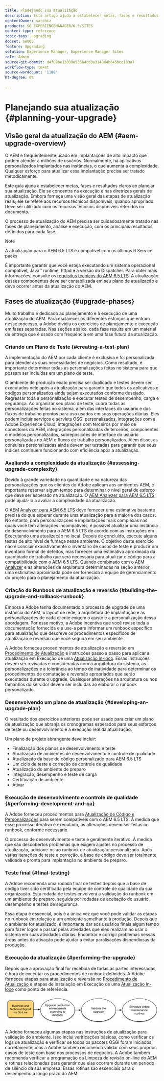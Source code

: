```yaml
---
title: Planejando sua atualização
description: Este artigo ajuda a estabelecer metas, fases e resultados claros ao planejar a atualização do AEM.
contentOwner: sarchiz
products: SG_EXPERIENCEMANAGER/6.5/SITES
content-type: reference
topic-tags: upgrading
docset: aem65
feature: Upgrading
solution: Experience Manager, Experience Manager Sites
role: Admin
source-git-commit: d4f89be13039e53564cd3a3148a4b845bcc183a7
workflow-type: tm+mt
source-wordcount: '1188'
ht-degree: 0%

---
```


# Planejando sua atualização {#planning-your-upgrade}

## Visão geral da atualização do AEM {#aem-upgrade-overview}

O AEM é frequentemente usado em implantações de alto impacto que podem atender a milhões de usuários. Normalmente, há aplicativos personalizados implantados nas instâncias, o que aumenta a complexidade. Qualquer esforço para atualizar essa implantação precisa ser tratado metodicamente.

Este guia ajuda a estabelecer metas, fases e resultados claros ao planejar sua atualização. Ele se concentra na execução e nas diretrizes gerais de atualização. Embora forneça uma visão geral das etapas de atualização reais, ele se refere aos recursos técnicos disponíveis, quando apropriado. Deve ser utilizado com os recursos técnicos disponíveis referidos no documento.

O processo de atualização do AEM precisa ser cuidadosamente tratado nas fases de planejamento, análise e execução, com os principais resultados definidos para cada fase.

>[!NOTE]
>
>A atualização para o AEM 6.5 LTS é compatível com os últimos 6 Service packs

É importante garantir que você esteja executando um sistema operacional compatível, Java™ runtime, httpd e a versão do Dispatcher. Para obter mais informações, consulte os [requisitos técnicos do AEM 6.5 LTS](/help/sites-deploying/technical-requirements.md). A atualização desses componentes deve ser contabilizada em seu plano de atualização e deve ocorrer antes da atualização do AEM.

<!-- Alexandru: drafting for now

## Upgrade Scope and Requirements {#upgrade-scope-requirements}

Below you will find a list of areas that are impacted in a typical AEM Upgrade project:

<table>
 <tbody>
  <tr>
   <td><strong>Component</strong></td>
   <td><strong>Impact</strong></td>
   <td><strong>Description</strong></td>
  </tr>
  <tr>
   <td>Operating System</td>
   <td>Uncertain, but subtle effects</td>
   <td>At the time of the AEM upgrade, it may be time to upgrade the operating system as well and this might have some impact.</td>
  </tr>
  <tr>
   <td>Java&trade; Runtime</td>
   <td>Moderate Impact</td>
   <td>AEM 6.3 requires JRE 1.7.x (64 bit) or later. JRE 1.8 is the only version currently supported by Oracle.</td>
  </tr>
  <tr>
   <td>Hardware</td>
   <td>Moderate Impact</td>
   <td>Online Revision Cleanup requires free<br /> disk space equal to 25% of the repository's size and 15% free heap space<br /> to complete successfully. You may need to upgrade your hardware to<br /> ensure sufficient resources for Online Revision Cleanup to fully<br /> run. Also, if upgrading from a version prior to AEM 6, there<br /> may be additional storage requirements.</td>
  </tr>
  <tr>
   <td>Content Repository (CRX or Oak)</td>
   <td>High Impact</td>
   <td>Starting from version 6.1, AEM does not support CRX2, so a migration to<br /> Oak (CRX3) is required if upgrading from an older version. AEM 6.3 has<br /> implemented a new Segment Node Store that also requires a migration. The<br /> crx2oak tool is used for this purpose.</td>
  </tr>
  <tr>
   <td>AEM Components/Content</td>
   <td>Moderate Impact</td>
   <td><code>/libs</code> and <code>/apps</code> are easily handled through the upgrade, but <code>/etc</code> usually requires some manual reapplication of customizations.</td>
  </tr>
  <tr>
   <td>AEM Services</td>
   <td>Low Impact</td>
   <td>Most AEM core services are tested for upgrade. This is an area of low impact.</td>
  </tr>
  <tr>
   <td>Custom Application Services</td>
   <td>Low to High Impact</td>
   <td>Depending on the application and customization, there may be<br /> dependencies on JVM, operating system versions, and some indexing related<br /> changes, as indexes are not generated automatically in Oak.</td>
  </tr>
  <tr>
   <td>Custom Application Content</td>
   <td>Low to High Impact</td>
   <td>Content that will not be handled through the upgrade can be backed up<br /> before the upgrade takes place and then moved back into the repository.<br /> Most content can be handled through the migration tool.</td>
  </tr>
 </tbody>
</table>

It is important to ensure that you are running a supported operating system, Java&trade; runtime, httpd, and Dispatcher version. For more information, see the [AEM 6.5 Technical Requirements page](/help/sites-deploying/technical-requirements.md). Upgrading these components must be accounted for in your project plan and should take place before upgrading AEM. -->

## Fases de atualização {#upgrade-phases}

Muito trabalho é dedicado ao planejamento e à execução de uma atualização do AEM. Para esclarecer os diferentes esforços que entram nesse processo, a Adobe dividiu os exercícios de planejamento e execução em fases separadas. Nas seções abaixo, cada fase resulta em um material de entrega que é usado com frequência em uma fase futura da atualização.

<!-- Alexandru:drafting for now

### Planning for Author Training {#planning-for-author-training}

With any new release, there are potential changes to the UI and user workflows that may be introduced. Also, new releases introduce new features that may be beneficial for the business to use. Adobe recommends reviewing the functional changes that have been introduced and organizing a plan to train your users on using them effectively.

![unu_cropped](assets/unu_cropped.png)

New features in AEM 6.5 can be found in [the AEM section of adobe.com](/help/release-notes/release-notes.md). Make sure to note any changes to UIs or product features that are commonly used in your organization. As you look through the new features, also take note of any that can be of value to your organization. After looking through what has changed in AEM 6.5, develop a training plan for your authors. This could involve using freely available resources like the help feature videos or formal training offered through [Adobe Digital Learning Services](https://learning.adobe.com/). -->

### Criando um Plano de Teste {#creating-a-test-plan}

A implementação do AEM por cada cliente é exclusiva e foi personalizada para atender às suas necessidades de negócios. Como resultado, é importante determinar todas as personalizações feitas no sistema para que possam ser incluídas em um plano de teste.

O ambiente de produção exato precisa ser duplicado e testes devem ser executados nele após a atualização para garantir que todos os aplicativos e códigos personalizados ainda sejam executados conforme desejado. Regressar toda a personalização e executar testes de desempenho, carga e segurança. Ao organizar seu plano de teste, cubra todas as personalizações feitas no sistema, além das interfaces do usuário e dos fluxos de trabalho prontos para uso usados em suas operações diárias. Eles podem incluir serviços e servlets OSGI personalizados, integrações com a Adobe Experience Cloud, integrações com terceiros por meio de conectores do AEM, integrações personalizadas de terceiros, componentes e modelos personalizados, sobreposições de interface do usuário personalizadas no AEM e fluxos de trabalho personalizados. Além disso, as consultas personalizadas ainda devem ser testadas para garantir que seus índices continuem funcionando com eficiência após a atualização.

### Avaliando a complexidade da atualização {#assessing-upgrade-complexity}

Devido à grande variedade na quantidade e na natureza das personalizações que os clientes do Adobe aplicam aos ambientes AEM, é importante reservar algum tempo para determinar o nível geral de esforço que deve ser esperado na atualização. O [AEM Analyzer para AEM 6.5 LTS](/help/sites-deploying/aem-analyzer.md) pode ajudá-lo a avaliar a complexidade da atualização.

O [AEM Analyzer para AEM 6.5 LTS](/help/sites-deploying/pattern-detector.md) deve fornecer uma estimativa bastante precisa do que esperar durante uma atualização para a maioria dos casos. No entanto, para personalizações e implantações mais complexas nas quais você tem alterações incompatíveis, é possível atualizar uma instância de desenvolvimento para o AEM 6.5 LTS de acordo com as instruções em [Executando uma atualização no local](/help/sites-deploying/in-place-upgrade.md). Depois de concluído, execute alguns testes de alto nível de fumaça nesse ambiente. O objetivo deste exercício não é concluir exaustivamente o inventário de casos de teste e produzir um inventário formal de defeitos, mas fornecer uma estimativa aproximada da quantidade de trabalho que será necessária para atualizar o código para a compatibilidade com o AEM 6.5 LTS. Quando combinado com o [AEM Analyzer](/help/sites-deploying/aem-analyzer.md) e as alterações de arquitetura determinadas na seção anterior, uma estimativa aproximada pode ser fornecida à equipe de gerenciamento do projeto para o planejamento da atualização.

### Criação do Runbook de atualização e reversão {#building-the-upgrade-and-rollback-runbook}

Embora a Adobe tenha documentado o processo de upgrade de uma instância do AEM, o layout de rede, a arquitetura de implantação e as personalizações de cada cliente exigem o ajuste e a personalização dessa abordagem. Por esse motivo, a Adobe incentiva que você revise toda a documentação fornecida e a use-a para informar um runbook específico para atualização que descreve os procedimentos específicos de atualização e reversão que você seguirá em seu ambiente.

<!--Alexandru:drafting for now

![runbook-diagram](assets/runbook-diagram.png) -->

A Adobe forneceu procedimentos de atualização e reversão em [Procedimento de Atualização](/help/sites-deploying/upgrade-procedure.md) e instruções passo a passo para aplicar a atualização em Execução de uma [Atualização In-loco](/help/sites-deploying/in-place-upgrade.md). Essas instruções devem ser revisadas e consideradas com a arquitetura do sistema, as personalizações e a tolerância ao tempo de inatividade para determinar os procedimentos de comutação e reversão apropriados que serão executados durante o upgrade. Quaisquer alterações na arquitetura ou nos tamanhos do servidor devem ser incluídas ao elaborar o runbook personalizado.

### Desenvolvendo um plano de atualização {#developing-an-upgrade-plan}

O resultado dos exercícios anteriores pode ser usado para criar um plano de atualização que abranja os cronogramas esperados para seus esforços de teste ou desenvolvimento e a execução real da atualização.

<!--Alexandru: drafting for now

![develop-project-plan](assets/develop-project-plan.png) -->

Um plano de projeto abrangente deve incluir:

* Finalização dos planos de desenvolvimento e teste
* Atualização de ambientes de desenvolvimento e controle de qualidade
* Atualização da base de código personalizado para AEM 6.5 LTS
* Um ciclo de teste e correção de controle de qualidade
* Atualização do ambiente de preparo
* Integração, desempenho e teste de carga
* Certificação de ambiente
* Ativar

### Execução de desenvolvimento e controle de qualidade {#performing-development-and-qa}

A Adobe forneceu procedimentos para [Atualização de Código e Personalizações](/help/sites-deploying/upgrading-code-and-customizations.md) para serem compatíveis com o AEM 6.5 LTS. À medida que esse processo iterativo é executado, as alterações devem ser feitas no runbook, conforme necessário.

<!--Alexandru: drafting for now

![patru_cropped](assets/patru_cropped.png) -->

O processo de desenvolvimento e teste é geralmente iterativo. À medida que são descobertos problemas que exigem ajustes no processo de atualização, adicione-os ao runbook de atualização personalizado. Após várias iterações de teste e correção, a base de código deve ser totalmente validada e pronta para implantação no ambiente de preparo.

### Teste final {#final-testing}

A Adobe recomenda uma rodada final de testes depois que a base de código tiver sido certificada pela equipe de controle de qualidade da sua organização. Esta rodada de testes envolverá a validação do runbook em um ambiente de preparo, seguida por rodadas de aceitação do usuário, desempenho e testes de segurança.

<!--Alexandru: drafting for now

![cinci_cropped](assets/cinci_cropped.png) -->

Essa etapa é essencial, pois é a única vez que você pode validar as etapas no runbook em relação a um ambiente semelhante à produção. Depois que o ambiente for atualizado, é importante dar aos usuários finais algum tempo para fazer logon e passar pelas atividades que eles realizam ao usar o sistema em suas atividades diárias. Encontrar e corrigir problemas nessas áreas antes da ativação pode ajudar a evitar paralisações dispendiosas da produção.

### Execução da atualização {#performing-the-upgrade}

Depois que a aprovação final for recebida de todas as partes interessadas, é hora de executar os procedimentos de runbook definidos. A Adobe forneceu etapas para atualização e reversão no [Procedimento de Atualização](/help/sites-deploying/upgrade-procedure.md) e etapas de instalação em Execução de uma [Atualização In-loco](/help/sites-deploying/in-place-upgrade.md) como ponto de referência.

![executar-atualização](assets/perform-upgrade.png)

A Adobe forneceu algumas etapas nas instruções de atualização para validação do ambiente. Isso inclui verificações básicas, como verificar os logs de atualização e verificar se todos os pacotes OSGi foram iniciados corretamente, mas a Adobe também recomenda validar com seus próprios casos de teste com base nos processos de negócios. A Adobe também recomenda verificar a programação da Limpeza de revisão on-line do AEM e rotinas relacionadas para garantir que elas ocorram durante um período de silêncio da sua empresa. Essas rotinas são essenciais para o desempenho a longo prazo do AEM.
